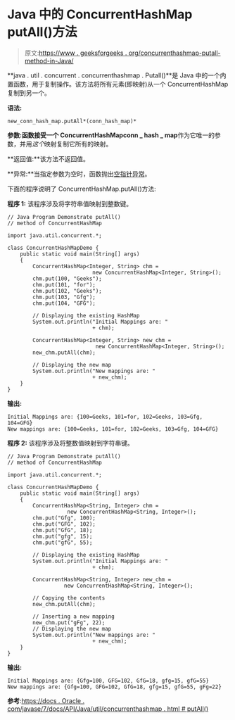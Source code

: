 # Java 中的 ConcurrentHashMap putAll()方法

> 原文:[https://www . geeksforgeeks . org/concurrenthashmap-putall-method-in-Java/](https://www.geeksforgeeks.org/concurrenthashmap-putall-method-in-java/)

**java . util . concurrent . concurrenthashmap . Putall()**是 Java 中的一个内置函数，用于复制操作。该方法将所有元素(即映射)从一个 ConcurrentHashMap 复制到另一个。

**语法:**

```
new_conn_hash_map.putAll*(conn_hash_map)*
```

**参数:**函数接受一个 ConcurrentHashMap**conn _ hash _ map**作为它唯一的参数，并用*这个*映射复制它所有的映射。

**返回值:**该方法不返回值。

**异常:**当指定参数为空时，函数抛出[空指针异常](https://docs.oracle.com/javase/7/docs/api/java/lang/NullPointerException.html)。

下面的程序说明了 ConcurrentHashMap.putAll()方法:

**程序 1:** 该程序涉及将字符串值映射到整数键。

```
// Java Program Demonstrate putAll()
// method of ConcurrentHashMap 

import java.util.concurrent.*;

class ConcurrentHashMapDemo {
    public static void main(String[] args)
    {
        ConcurrentHashMap<Integer, String> chm = 
                           new ConcurrentHashMap<Integer, String>();
        chm.put(100, "Geeks");
        chm.put(101, "for");
        chm.put(102, "Geeks");
        chm.put(103, "Gfg");
        chm.put(104, "GFG");

        // Displaying the existing HashMap
        System.out.println("Initial Mappings are: "
                           + chm);

        ConcurrentHashMap<Integer, String> new_chm = 
                            new ConcurrentHashMap<Integer, String>();
        new_chm.putAll(chm);

        // Displaying the new map
        System.out.println("New mappings are: "
                           + new_chm);
    }
}
```

**输出:**

```
Initial Mappings are: {100=Geeks, 101=for, 102=Geeks, 103=Gfg, 104=GFG}
New mappings are: {100=Geeks, 101=for, 102=Geeks, 103=Gfg, 104=GFG}

```

**程序 2:** 该程序涉及将整数值映射到字符串键。

```
// Java Program Demonstrate putAll()
// method of ConcurrentHashMap 

import java.util.concurrent.*;

class ConcurrentHashMapDemo {
    public static void main(String[] args)
    {
        ConcurrentHashMap<String, Integer> chm = 
                   new ConcurrentHashMap<String, Integer>();
        chm.put("Gfg", 100);
        chm.put("GFG", 102);
        chm.put("GfG", 18);
        chm.put("gfg", 15);
        chm.put("gfG", 55);

        // Displaying the existing HashMap
        System.out.println("Initial Mappings are: "
                           + chm);

        ConcurrentHashMap<String, Integer> new_chm = 
                  new ConcurrentHashMap<String, Integer>();

        // Copying the contents
        new_chm.putAll(chm);

        // Inserting a new mapping
        new_chm.put("gFg", 22);
        // Displaying the new map
        System.out.println("New mappings are: "
                           + new_chm);
    }
}
```

**输出:**

```
Initial Mappings are: {Gfg=100, GFG=102, GfG=18, gfg=15, gfG=55}
New mappings are: {Gfg=100, GFG=102, GfG=18, gfg=15, gfG=55, gFg=22}

```

**参考**:[https://docs . Oracle . com/javase/7/docs/API/Java/util/concurrenthashmap . html # putAll()](https://docs.oracle.com/javase/7/docs/api/java/util/concurrent/ConcurrentHashMap.html#putAll(java.util.Map))